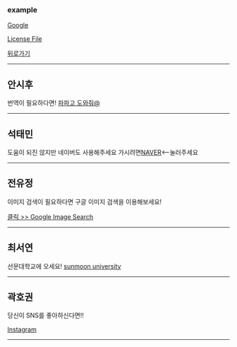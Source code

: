 ### example

[Google](https://www.google.com)

[License File](./LICENSE)


[뒤로가기](./README.md)

* * *
## 안시후
번역이 필요하다면!
[파파고 도와줘@](https://papago.naver.com/)
  
_ _ _
## 석태민
도움이 되진 않지만 네이버도 사용해주세요
가시려면[NAVER](https://www.naver.com/)<--눌러주세요  
_ _ _
## 전유정
이미지 검색이 필요하다면 구글 이미지 검색을 이용해보세요!

[클릭 >> Google Image Search](https://www.google.co.kr/imghp?hl=ko)  
_ _ _
## 최서연
선문대학교에 오세요!
[sunmoon university](https://lily.sunmoon.ac.kr/MainDefault.aspx)  
_ _ _
## 곽호권
당신이 SNS를 좋아하신다면!!

[Instagram](https://www.instagram.com/)   
_ _ _


